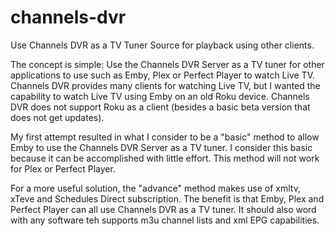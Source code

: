 # channels-dvr
Use Channels DVR as a TV Tuner Source for playback using other clients.   

The concept is simple:  Use the Channels DVR Server as a TV tuner for other applications to use such as Emby, Plex or Perfect Player to watch Live TV.  Channels DVR provides many clients for watching Live TV, but I wanted the capability to watch Live TV using Emby on an old Roku device.  Channels DVR does not support Roku as a client (besides a basic beta version that does not get updates). 

My first attempt resulted in what I consider to be a "basic" method to allow Emby to use the Channels DVR Server as a TV tuner.  I consider this basic because it can be accomplished with little effort.  This method will not work for Plex or Perfect Player. 

For a more useful solution, the "advance" method makes use of xmltv, xTeve and Schedules Direct subscription.  The benefit is that Emby, Plex and Perfect Player can all use Channels DVR as a TV tuner. It should also word with any software teh supports m3u channel lists and xml EPG capabilities.
